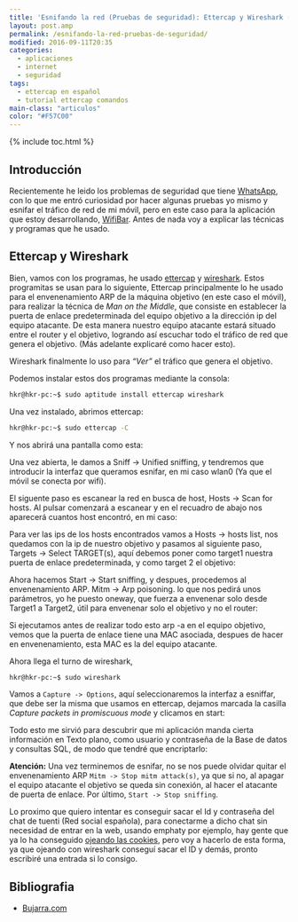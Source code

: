 ```yaml
---
title: 'Esnifando la red (Pruebas de seguridad): Ettercap y Wireshark (Man in the middle)'
layout: post.amp
permalink: /esnifando-la-red-pruebas-de-seguridad/
modified: 2016-09-11T20:35
categories:
  - aplicaciones
  - internet
  - seguridad
tags:
  - ettercap en español
  - tutorial ettercap comandos
main-class: "articulos"
color: "#F57C00"
---
```


{% include toc.html %}

## Introducción

Recientemente he leido los problemas de seguridad que tiene [WhatsApp][1], con lo que me entró curiosidad por hacer algunas pruebas yo mismo y esnifar el tráfico de red de mi móvil, pero en este caso para la aplicación que estoy desarrollando, [WifiBar][2]. Antes de nada voy a explicar las técnicas y programas que he usado.

<!--ad-->

## Ettercap y Wireshark

Bien, vamos con los programas, he usado [ettercap][3] y [wireshark][4]. Estos programitas se usan para lo siguiente, Ettercap principalmente lo he usado para el envenenamiento ARP de la máquina objetivo (en este caso el móvil), para realizar la técnica de *Man on the Middle*, que consiste en establecer la puerta de enlace predeterminada del equipo objetivo a la dirección ip del equipo atacante. De esta manera nuestro equipo atacante estará situado entre el router y el objetivo, logrando así escuchar todo el tráfico de red que genera el objetivo. (Más adelante explicaré como hacer esto).

Wireshark finalmente lo uso para *“Ver”* el tráfico que genera el objetivo.

Podemos instalar estos dos programas mediante la consola:

```bash
hkr@hkr-pc:~$ sudo aptitude install ettercap wireshark
```

Una vez instalado, abrimos ettercap:

```bash
hkr@hkr-pc:~$ sudo ettercap -C
```

Y nos abrirá una pantalla como esta:

<figure>
	<amp-img on="tap:lightbox1" role="button" tabindex="0" layout="responsive"  height="449" width="669" src="https://2.bp.blogspot.com/-6aC4HXLtK7k/TdlRoid4i2I/AAAAAAAAAgs/XHR8h0qNXss/s800/ettercap1.png"></amp-img>
</figure>

Una vez abierta, le damos a Sniff -> Unified sniffing, y tendremos que introducir la interfaz que queramos esnifar, en mi caso wlan0 (Ya que el móvil se conecta por wifi).

<figure>
	<amp-img on="tap:lightbox1" role="button" tabindex="0" layout="responsive"  height="79" width="616" src="https://4.bp.blogspot.com/-bJscHRVIt3U/TdlSWHzopEI/AAAAAAAAAg0/9iVj3S96Jpo/s800/interface.png"></amp-img>
</figure>

El siguente paso es escanear la red en busca de host, Hosts -> Scan for hosts. Al pulsar comenzará a escanear y en el recuadro de abajo nos aparecerá cuantos host encontró, en mi caso:

<figure>
	<amp-img on="tap:lightbox1" role="button" tabindex="0" layout="responsive"  height="444" width="667" src="https://2.bp.blogspot.com/-UHuz1c4HInM/TdlTPkAoLYI/AAAAAAAAAg8/gEU_PTHohgA/s800/host.png"></amp-img>
</figure>

Para ver las ips de los hosts encontrados vamos a Hosts -> hosts list, nos quedamos con la ip de nuestro objetivo y pasamos al siguiente paso, Targets -> Select TARGET(s), aquí debemos poner como target1 nuestra puerta de enlace predeterminada, y como target 2 el objetivo:

<figure>
	<amp-img on="tap:lightbox1" role="button" tabindex="0" layout="responsive"  height="93" width="541" src="https://3.bp.blogspot.com/-lFH6pB11PTA/TdlUjkVJPJI/AAAAAAAAAhE/m_W8MFwPLfA/s800/target.png"></amp-img>
</figure>

Ahora hacemos Start -> Start sniffing, y despues, procedemos al envenenamiento ARP. Mitm -> Arp poisoning. lo que nos pedirá unos parámetros, yo he puesto oneway, que fuerza a envenenar solo desde Target1 a Target2, útil para envenenar solo el objetivo y no el router:

<figure>
	<amp-img on="tap:lightbox1" role="button" tabindex="0" layout="responsive"  height="78" width="530" src="https://4.bp.blogspot.com/-KMyx2G5WS_0/TdlWJa5riyI/AAAAAAAAAhM/fyZXGORdX7A/s800/arp.png"></amp-img>
</figure>

Si ejecutamos antes de realizar todo esto arp -a en el equipo objetivo, vemos que la puerta de enlace tiene una MAC asociada, despues de hacer en envenenamiento, esta MAC es la del equipo atacante.

Ahora llega el turno de wireshark,

```bash
hkr@hkr-pc:~$ sudo wireshark
```

Vamos a `Capture -> Options`, aquí seleccionaremos la interfaz a esniffar, que debe ser la misma que usamos en ettercap, dejamos marcada la casilla *Capture packets in promiscuous mode* y clicamos en start:

<figure>
    <amp-img layout="responsive"  height="594" width="640" src="https://3.bp.blogspot.com/-W8mrGI5blBY/TdlYTc3yTLI/AAAAAAAAAhU/p3uTj_g8We4/s800/capture.png"></amp-img>
</figure>

Todo esto me sirvió para descubrir que mi aplicación manda cierta información en Texto plano, como usuario y contraseña de la Base de datos y consultas SQL, de modo que tendré que encriptarlo:

<figure>
    <a href="https://1.bp.blogspot.com/-IJWXvfdJegA/TdlZvAxBggI/AAAAAAAAAhc/-i-VAe-xow8/s1600/bd.png"><amp-img layout="responsive"  height="483" width="800" src="https://1.bp.blogspot.com/-IJWXvfdJegA/TdlZvAxBggI/AAAAAAAAAhc/-i-VAe-xow8/s800/bd.png"></amp-img></a>
</figure>

__Atención:__ Una vez terminemos de esnifar, no se nos puede olvidar quitar el envenenamiento ARP `Mitm -> Stop mitm attack(s)`, ya que si no, al apagar el equipo atacante el objetivo se queda sin conexión, al hacer el atacante de puerta de enlace. Por último, `Start -> Stop sniffing`.

Lo proximo que quiero intentar es conseguir sacar el Id y contraseña del chat de tuenti (Red social española), para conectarme a dicho chat sin necesidad de entrar en la web, usando emphaty por ejemplo, hay gente que ya lo ha conseguido [ojeando las cookies][5], pero voy a hacerlo de esta forma, ya que ojeando con wireshark conseguí sacar el ID y demás, pronto escribiré una entrada si lo consigo.

## Bibliografia

- [Bujarra.com][6]

 [1]: http://gizmovil.com/2011/05/fallo-de-seguridad-en-whatsapp-que-permite-acceder-a-los-mensajes-y-numeros-de-telefono
 [2]: https://elbauldelprogramador.com/avances-en-el-proyecto-android-de-fin/
 [3]: http://ettercap.sourceforge.net/
 [4]: http://www.wireshark.org/
 [5]: http://blogguino.blogspot.com/2010/05/tuenti-chat-en-empathy-sin-contactos.html
 [6]: http://www.bujarra.com/ProcedimientoManInTheMiddle.html
